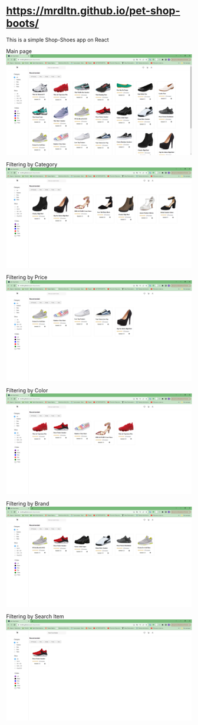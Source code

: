 # https://mrdltn.github.io/pet-shop-boots/

This is a simple Shop-Shoes app on React

Main page
![Alt text](image.png)

Filtering by Category
![Alt text](image-1.png)

Filtering by Price
![Alt text](image-2.png)

Filtering by Color
![Alt text](image-3.png)

Filtering by Brand
![Alt text](image-4.png)

Filtering by Search Item
![Alt text](image-6.png)
